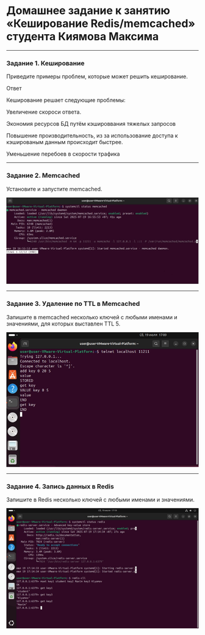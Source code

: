 # Домашнее задание к занятию «Кеширование Redis/memcached» студента Киямова Максима


---

### Задание 1. Кеширование 

Приведите примеры проблем, которые может решить кеширование. 

Ответ

Кеширование решает следующие проблемы:

Увеличение скороси ответа.

Экономия ресурсов БД путём кэшироввания тяжелых запросов

Повышение производительность, из за использование доступа к кэшированым данным происходит быстрее.

Уменьшение перебоев в скорости трафика

---

### Задание 2. Memcached

Установите и запустите memcached.

![Название скриншота 1](https://github.com/Fizic666/SDB_11_02/blob/main/11-2-1..jpg)

---

### Задание 3. Удаление по TTL в Memcached

Запишите в memcached несколько ключей с любыми именами и значениями, для которых выставлен TTL 5. 

![Название скриншота 1](https://github.com/Fizic666/SDB_11_02/blob/main/11-2-3.jpg)

---

### Задание 4. Запись данных в Redis

Запишите в Redis несколько ключей с любыми именами и значениями. 

![Название скриншота 1](https://github.com/Fizic666/SDB_11_02/blob/main/11-2-4.jpg)


